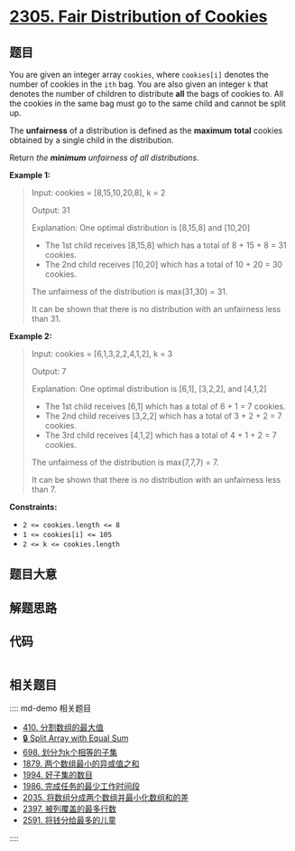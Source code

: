 # [2305. Fair Distribution of Cookies](https://leetcode.com/problems/fair-distribution-of-cookies/)

## 题目

You are given an integer array `cookies`, where `cookies[i]` denotes the
number of cookies in the `ith` bag. You are also given an integer `k` that
denotes the number of children to distribute **all** the bags of cookies to.
All the cookies in the same bag must go to the same child and cannot be split
up.

The **unfairness** of a distribution is defined as the **maximum** **total**
cookies obtained by a single child in the distribution.

Return _the **minimum** unfairness of all distributions_.



**Example 1:**

> Input: cookies = [8,15,10,20,8], k = 2
> 
> Output: 31
> 
> Explanation: One optimal distribution is [8,15,8] and [10,20]
> - The 1st child receives [8,15,8] which has a total of 8 + 15 + 8 = 31 cookies.
> - The 2nd child receives [10,20] which has a total of 10 + 20 = 30 cookies.
> 
> The unfairness of the distribution is max(31,30) = 31.
> 
> It can be shown that there is no distribution with an unfairness less than 31.

**Example 2:**

> Input: cookies = [6,1,3,2,2,4,1,2], k = 3
> 
> Output: 7
> 
> Explanation: One optimal distribution is [6,1], [3,2,2], and [4,1,2]
> - The 1st child receives [6,1] which has a total of 6 + 1 = 7 cookies.
> - The 2nd child receives [3,2,2] which has a total of 3 + 2 + 2 = 7 cookies.
> - The 3rd child receives [4,1,2] which has a total of 4 + 1 + 2 = 7 cookies.
> 
> The unfairness of the distribution is max(7,7,7) = 7.
> 
> It can be shown that there is no distribution with an unfairness less than 7.

**Constraints:**

  * `2 <= cookies.length <= 8`
  * `1 <= cookies[i] <= 105`
  * `2 <= k <= cookies.length`


## 题目大意

## 解题思路

## 代码

```javascript

```

## 相关题目

:::: md-demo 相关题目
- [410. 分割数组的最大值](https://leetcode.com/problems/split-array-largest-sum)
- [🔒 Split Array with Equal Sum](https://leetcode.com/problems/split-array-with-equal-sum)
- [698. 划分为k个相等的子集](https://leetcode.com/problems/partition-to-k-equal-sum-subsets)
- [1879. 两个数组最小的异或值之和](https://leetcode.com/problems/minimum-xor-sum-of-two-arrays)
- [1994. 好子集的数目](https://leetcode.com/problems/the-number-of-good-subsets)
- [1986. 完成任务的最少工作时间段](https://leetcode.com/problems/minimum-number-of-work-sessions-to-finish-the-tasks)
- [2035. 将数组分成两个数组并最小化数组和的差](https://leetcode.com/problems/partition-array-into-two-arrays-to-minimize-sum-difference)
- [2397. 被列覆盖的最多行数](https://leetcode.com/problems/maximum-rows-covered-by-columns)
- [2591. 将钱分给最多的儿童](https://leetcode.com/problems/distribute-money-to-maximum-children)

::::
